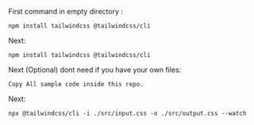 First command in empty directory :
```
npm install tailwindcss @tailwindcss/cli
```
Next: 
```
npm install tailwindcss @tailwindcss/cli
```
Next (Optional) dont need if you have your own files:
```
Copy All sample code inside this repo.
```
Next:
```
npx @tailwindcss/cli -i ./src/input.css -o ./src/output.css --watch
```
